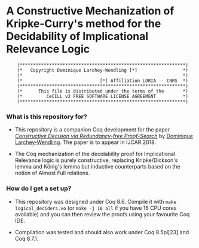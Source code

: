 # A Constructive Mechanization of Kripke-Curry's method for the Decidability of Implicational Relevance Logic

        (**************************************************************)
        (*   Copyright Dominique Larchey-Wendling [*]                 *)
        (*                                                            *)
        (*                             [*] Affiliation LORIA -- CNRS  *)
        (**************************************************************)
        (*      This file is distributed under the terms of the       *)
        (*         CeCILL v2 FREE SOFTWARE LICENSE AGREEMENT          *)
        (**************************************************************)

### What is this repository for? ###

* This repository is a companion Coq development for the paper 
  [*Constructive Decision via Redundancy-free Proof-Search*](http://www.loria.fr/~larchey/papers/IJCAR-2018_paper_74.pdf) 
  by [Dominique Larchey-Wendling](http://www.loria.fr/~larchey).
  The paper is to appear in  IJCAR 2018.

* The Coq mechanization of the decidability proof for Implicational Relevance 
  logic is purely constructive, replacing Kripke/Dickson's lemma and
  König's lemma but inductive counterparts based on the notion of
  Almost Full relations.

### How do I get a set up? ###

* This repository was designed under Coq 8.6. Compile it with `make logical_deciders.vo`
  (or `make -j 16 all` if you have 16 CPU cores available)
  and you can then review the proofs using your favourite Coq IDE.

* Compilation was tested and should also work under Coq 8.5pl[23] 
  and Coq 8.7.1.

